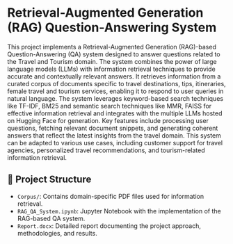 # Retrieval-Augmented Generation (RAG) Question-Answering System

This project implements a Retrieval-Augmented Generation (RAG)-based Question-Answering (QA) system designed to answer questions related to the Travel and Tourism domain. The system combines the power of large language models (LLMs) with information retrieval techniques to provide accurate and contextually relevant answers. It retrieves information from a curated corpus of documents specific to travel destinations, tips, itineraries, female travel and tourism services, enabling it to respond to user queries in natural language. The system leverages keyword-based search techniques like TF-IDF, BM25 and semantic search techniques like MMR, FAISS for effective information retrieval and integrates with the multiple LLMs hosted on Hugging Face for generation. Key features include processing user questions, fetching relevant document snippets, and generating coherent answers that reflect the latest insights from the travel domain. This system can be adapted to various use cases, including customer support for travel agencies, personalized travel recommendations, and tourism-related information retrieval.

## 📂 Project Structure
- `Corpus/`: Contains domain-specific PDF files used for information retrieval.
- `RAG_QA_System.ipynb`: Jupyter Notebook with the implementation of the RAG-based QA system.
- `Report.docx`: Detailed report documenting the project approach, methodologies, and results.

